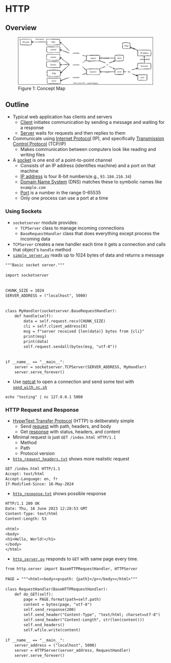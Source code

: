 # HTTP

## Overview

<figure id="http-concept-map">
  <img src="http_concept_map.svg" alt="concept map of HTTP"/>
  <figcaption>Figure 1: Concept Map</figcaption>
</figure>

<p id="terms"></p>

## Outline

-   Typical web application has clients and servers
    -   [Client](g:client) initiates communication by sending a message and waiting for a response
    -   [Server](g:server) waits for requests and then replies to them
-   Communicate using [Internet Protocol](g:ip) (IP), and specifically [Transmission Control Protocol](g:tcp) (TCP/IP)
    -   Makes communication between computers look like reading and writing files
-   A [socket](g:socket) is one end of a point-to-point channel
    -   Consists of an IP address (identifies machine) and a port on that machine
    -   [IP address](g:ip-address) is four 8-bit numbers(e.g., `93.184.216.34`)
    -   [Domain Name System](g:dns) (DNS) matches these to symbolic names like `example.com`
    -   [Port](g:port) is a number in the range 0-65535
    -   Only one process can use a port at a time

### Using Sockets

-   `socketserver` module provides:
    -   `TCPServer` class to manage incoming connections
    -   `BaseRequestHandler` class that does everything except process the incoming data
-   `TCPServer` creates a new handler each time it gets a connection and calls that object's `handle` method
-   [`simple_server.py`](./simple_server.py) reads up to 1024 bytes of data and returns a message

```{file="simple_server.py"}
"""Basic socket server."""

import socketserver


CHUNK_SIZE = 1024
SERVER_ADDRESS = ("localhost", 5000)


class MyHandler(socketserver.BaseRequestHandler):
    def handle(self):
        data = self.request.recv(CHUNK_SIZE)
        cli = self.client_address[0]
        msg = f"server received {len(data)} bytes from {cli}"
        print(msg)
        print(data)
        self.request.sendall(bytes(msg, "utf-8"))


if __name__ == "__main__":
    server = socketserver.TCPServer(SERVER_ADDRESS, MyHandler)
    server.serve_forever()
```

-   Use [netcat][netcat] to open a connection and send some text with [`send_with_nc.sh`](./send_with_nc.sh)

```{file="send_with_nc.sh"}
echo "testing" | nc 127.0.0.1 5000
```

### HTTP Request and Response

-   [HyperText Transfer Protocol](g:http) (HTTP) is deliberately simple
    -   Send [request](g:http-request) with path, headers, and body
    -   Get [response](g:http-response) with status, headers, and content
-   Minimal request is just `GET /index.html HTTP/1.1`
    -   Method
    -   Path
    -   Protocol version
-   [`http_request_headers.txt`](./http_request_headers.txt) shows more realistic request

```{file="http_request_headers.txt"}
GET /index.html HTTP/1.1
Accept: text/html
Accept-Language: en, fr
If-Modified-Since: 16-May-2024
```

-   [`http_response.txt`](./http_response.txt) shows possible response

```{file="http_response.txt"}
HTTP/1.1 200 OK
Date: Thu, 16 June 2023 12:28:53 GMT
Content-Type: text/html
Content-Length: 53

<html>
<body>
<h1>Hello, World!</h1>
</body>
</html>
```

-   [`http_server.py`](./http_server.py) responds to `GET` with same page every time.

```{file="http_server.py"}
from http.server import BaseHTTPRequestHandler, HTTPServer

PAGE = """<html><body><p>path: {path}</p></body></html>"""

class RequestHandler(BaseHTTPRequestHandler):
    def do_GET(self):
        page = PAGE.format(path=self.path)
        content = bytes(page, "utf-8")
        self.send_response(200)
        self.send_header("Content-Type", "text/html; charset=utf-8")
        self.send_header("Content-Length", str(len(content)))
        self.end_headers()
        self.wfile.write(content)

if __name__ == "__main__":
    server_address = ("localhost", 5000)
    server = HTTPServer(server_address, RequestHandler)
    server.serve_forever()
```

[netcat]: https://en.wikipedia.org/wiki/Netcat
